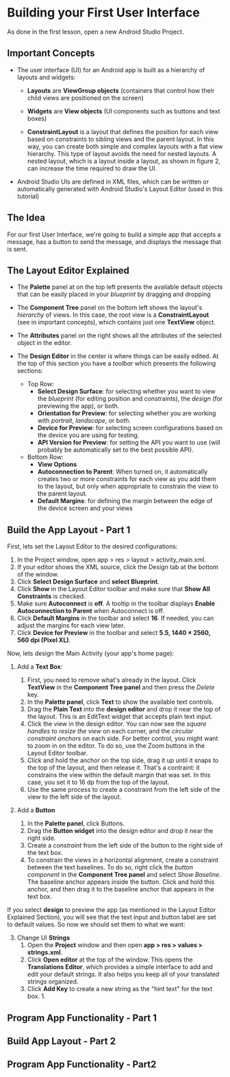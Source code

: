 # Building your First User Interface

As done in the first lesson, open a new Android Studio Project.

## Important Concepts

* The user interface (UI) for an Android app is built as a hierarchy of layouts and widgets:

  * **Layouts** are **ViewGroup objects** (containers that control how their child views are positioned on the screen)

  * **Widgets** are **View objects** (UI components such as buttons and text boxes)
  
  * **ConstraintLayout** is a layout that defines the position for each view based on constraints to sibling views and the parent layout. In  this way, you can create both simple and complex layouts with a flat view hierarchy. This type of layout avoids the need for nested layouts. A nested layout, which is a layout inside a layout, as shown in figure 2, can increase the time required to draw the UI.

* Android Studio UIs are defined in XML files, which can be written or automatically generated with Android Studio's Layout Editor (used in this tutorial)

## The Idea

For our first User Interface, we're going to build a simple app that accepts a message, has a button to send the message, and displays the message that is sent.

## The Layout Editor Explained

* The **Palette** panel at on the top left presents the available default objects that can be easily placed in your *blueprint* by dragging and dropping

* The **Component Tree** panel on the bottom left shows the layout's *hierarchy* of views. In this case, the root view is a **ConstraintLayout** (see in important concepts), which contains just one **TextView** object.

* The **Attributes** panel on the right shows all the attributes of the selected object in the editor.

* The **Design Editor** in the center is where things can be easily edited. At the top of this section you have a *toolbar* which presents the following sections:
  * Top Row:
    * **Select Design Surface**: for selecting whether you want to view the *blueprint* (for editing position and constraints), the *design* (for previewing the app), or both.
    * **Orientation for Preview**: for selecting whether you are working with *portrait*, *landscape*, or both.
    * **Device for Preview**: for selecting screen configurations based on the device you are using for testing.
    * **API Version for Preview**: for setting the API you want to use (will probably be automatically set to the best possible API).
  * Bottom Row:
    * **View Options**
    * **Autoconnection to Parent**: When turned on, it automatically creates two or more constraints for each view as you add them to the layout, but only when appropriate to constrain the view to the parent layout.
    * **Default Margins**: for defining the margin between the edge of the device screen and your views

## Build the App Layout - Part 1

First, lets set the Layout Editor to the desired configurations:

1. In the Project window, open app > res > layout > activity_main.xml.
2. If your editor shows the XML source, click the Design tab at the bottom of the window.
3. Click **Select Design Surface** and **select Blueprint**.
4. Click **Show**  in the Layout Editor toolbar and make sure that **Show All Constraints** is checked.
5. Make sure **Autoconnect** is **off**. A tooltip in the toolbar displays **Enable Autoconnection to Parent**  when Autoconnect is off.
6. Click **Default Margins**  in the toolbar and select **16**. If needed, you can adjust the margins for each view later.
7. Click **Device for Preview**  in the toolbar and select **5.5, 1440 × 2560, 560 dpi (Pixel XL)**.

Now, lets design the Main Activity (your app's home page):

1. Add a **Text Box**:
   1. First, you need to remove what's already in the layout. Click **TextView** in the **Component Tree panel** and then press the *Delete* key.
   2. In the **Palette panel**, click **Text** to show the available text controls.
   3. Drag the **Plain Text** into the **design editor** and drop it near the top of the layout. This is an EditText widget that accepts plain text input.
   4. Click the view in the design editor. You can now see the *square handles* to *resize the view* on each corner, and the *circular constraint anchors* on each side. For better control, you might want to zoom in on the editor. To do so, use the Zoom buttons in the Layout Editor toolbar.
   5. Click and hold the anchor on the top side, drag it up until it snaps to the top of the layout, and then release it. That's a contraint: it constrains the view within the default margin that was set. In this case, you set it to 16 dp from the top of the layout.
   6. Use the same process to create a constraint from the left side of the view to the left side of the layout.

2. Add a **Button**
   1. In the **Palette panel**, click Buttons.
   2. Drag the **Button widget** into the design editor and drop it near the right side.
   3. Create a *constraint* from the left side of the button to the right side of the text box.
   4. To constrain the views in a horizontal alignment, create a constraint between the text baselines. To do so, right click the *button component* in the **Component Tree panel** and select *Show Baseline*. The baseline anchor appears inside the button. Click and hold this anchor, and then drag it to the baseline anchor that appears in the text box.

If you select **design** to preview the app (as mentioned in the Layout Editor Explained Section), you will see that the text input and button label are set to default values. So now we should set them to what we want:

3. Change UI **Strings**
   1. Open the **Project** window and then open **app > res > values > strings.xml**.
   2. Click **Open editor** at the top of the window. This opens the **Translations Editor**, which provides a simple interface to add and edit your default strings. It also helps you keep all of your translated strings organized.
   3. Click **Add Key**  to create a new string as the "hint text" for the text box.
      1. 

## Program App Functionality - Part 1

## Build App Layout - Part 2

## Program App Functionality - Part2
